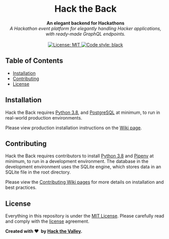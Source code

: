 <div align="center">
    <h1>Hack the Back</h1>
</div>

<div align="center">
    <strong>An elegant backend for Hackathons</strong>
</div>

<div align="center">
    <em>A Hackathon event platform for elegantly handling Hacker applications, with ready-made GraphQL endpoints.</em>
</div>

<br/>

<div align="center">
    <a href="./LICENSE">
        <img src="https://img.shields.io/badge/License-MIT-yellow.svg" alt="License: MIT" />
    </a>
    <a href="https://github.com/psf/black">
        <img src="https://img.shields.io/badge/code%20style-black-000000.svg" alt="Code style: black" />
    </a>
</div>

## Table of Contents

-   [Installation](#Installation)
-   [Contributing](#Contributing)
-   [License](#License)

## Installation

Hack the Back requires [Python 3.8](https://www.python.org/downloads/release/python-386/), and [PostgreSQL](https://www.postgresql.org/) at minimum, to run in real-world production environments.

Please view production installation instructions on the [Wiki page](https://github.com/hackthevalley/hack-the-back/wiki/Installation).

## Contributing

Hack the Back requires contributors to install [Python 3.8](https://www.python.org/downloads/release/python-386/) and [Pipenv](https://pipenv-fork.readthedocs.io/en/latest/install.html) at minimum, to run in a development environment. The database in the development environment uses the SQLite engine, which stores data in an SQLite file in the root directory.

Please view the [Contributing Wiki pages](https://github.com/hackthevalley/hack-the-back/wiki/How-to-Contribute) for more details on installation and best practices.

## License

Everything in this repository is under the [MIT License](./LICENSE). Please carefully read and comply with the [license](./LICENSE) agreement.

**Created with&nbsp;:heart:&nbsp;&nbsp;by [Hack the Valley](https://hackthevalley.io/).**
